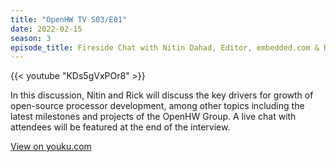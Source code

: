 ```yaml
---
title: "OpenHW TV S03/E01"
date: 2022-02-15
season: 3
episode_title: Fireside Chat with Nitin Dahad, Editor, embedded.com & Rick O'Connor, OpenHW Group
---
```


{{< youtube "KDs5gVxPOr8" >}}

In this discussion, Nitin and Rick will discuss the key drivers for growth of open-source processor development, among other topics including the latest milestones and projects of the OpenHW Group. A live chat with attendees will be featured at the end of the interview.

[View on youku.com](https://v.youku.com/v_show/id_XNTg0MTg1NzcyOA==.html)
